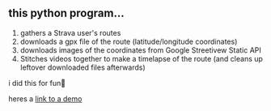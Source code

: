 ## this python program...
1. gathers a Strava user's routes
2. downloads a gpx file of the route (latitude/longitude coordinates)
3. downloads images of the coordinates from Google Streetivew Static API
4. Stitches videos together to make a timelapse of the route (and cleans up leftover downloaded files afterwards)

i did this for fun💫

heres a [link to a demo](https://youtu.be/EOFUU2o9DSk)

